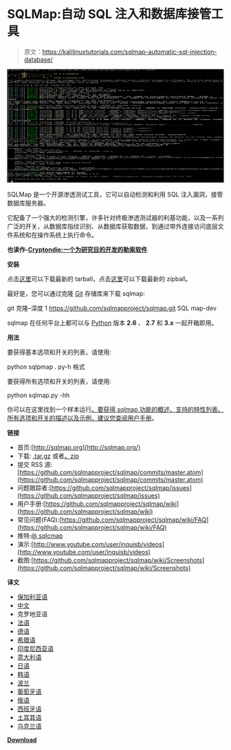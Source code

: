 # SQLMap:自动 SQL 注入和数据库接管工具

> 原文：<https://kalilinuxtutorials.com/sqlmap-automatic-sql-injection-database/>

[![SQLMap : Automatic SQL Injection & Database Takeover Tool](img//9f8ec5890aef1c24c82c78c1094cbfae.png "SQLMap : Automatic SQL Injection & Database Takeover Tool")](https://1.bp.blogspot.com/-7WAh9qTFHUY/XZhFMyiY0XI/AAAAAAAACzQ/_ZlJJKsguzoRps7LbNReEf0avEbMarSSgCLcBGAsYHQ/s1600/123%2B%25281%2529.png)

SQLMap 是一个开源渗透测试工具，它可以自动检测和利用 SQL 注入漏洞，接管数据库服务器。

它配备了一个强大的检测引擎，许多针对终极渗透测试器的利基功能，以及一系列广泛的开关，从数据库指纹识别、从数据库获取数据，到通过带外连接访问底层文件系统和在操作系统上执行命令。

**也读作-[Cryptondie:一个为研究目的开发的勒索软件](https://kalilinuxtutorials.com/cryptondie-ransomware-developed-study-purposes/)**

**安装**

点击[这里](https://github.com/sqlmapproject/sqlmap/tarball/master)可以下载最新的 tarball，点击[这里](https://github.com/sqlmapproject/sqlmap/zipball/master)可以下载最新的 zipball。

最好是，您可以通过克隆 [Git](https://github.com/sqlmapproject/sqlmap) 存储库来下载 sqlmap:

git 克隆–深度 1 https://github.com/sqlmapproject/sqlmap.git SQL map-dev

sqlmap 在任何平台上都可以与 [Python](http://www.python.org/download/) 版本 **2.6** 、 **2.7** 和 **3.x** 一起开箱即用。

**用法**

要获得基本选项和开关的列表，请使用:

python sqlpmap . py-h 格式

要获得所有选项和开关的列表，请使用:

python sqlmap.py -hh

你可以在这里找到一个样本运行[。要获得 sqlmap 功能的概述、支持的特性列表、所有选项和开关的描述以及示例，建议您查阅](https://asciinema.org/a/46601)[用户手册](https://github.com/sqlmapproject/sqlmap/wiki/Usage)。

**链接**

*   首页:[http://sqlmap.org](http://sqlmap.org/)
*   下载: [.tar.gz](https://github.com/sqlmapproject/sqlmap/tarball/master) 或者[。zip](https://github.com/sqlmapproject/sqlmap/zipball/master)
*   提交 RSS 源:[https://github.com/sqlmapproject/sqlmap/commits/master.atom](https://github.com/sqlmapproject/sqlmap/commits/master.atom)
*   问题跟踪者:[https://github.com/sqlmapproject/sqlmap/issues](https://github.com/sqlmapproject/sqlmap/issues)
*   用户手册:[https://github.com/sqlmapproject/sqlmap/wiki](https://github.com/sqlmapproject/sqlmap/wiki)
*   常见问题(FAQ):[https://github.com/sqlmapproject/sqlmap/wiki/FAQ](https://github.com/sqlmapproject/sqlmap/wiki/FAQ)
*   推特:[@ sqlcmap](https://twitter.com/sqlmap)
*   演示:[http://www.youtube.com/user/inquisb/videos](http://www.youtube.com/user/inquisb/videos)
*   截图:[https://github.com/sqlmapproject/sqlmap/wiki/Screenshots](https://github.com/sqlmapproject/sqlmap/wiki/Screenshots)

**译文**

*   [保加利亚语](https://github.com/sqlmapproject/sqlmap/blob/master/doc/translations/README-bg-BG.md)
*   [中文](https://github.com/sqlmapproject/sqlmap/blob/master/doc/translations/README-zh-CN.md)
*   克罗地亚语
*   [法语](https://github.com/sqlmapproject/sqlmap/blob/master/doc/translations/README-fr-FR.md)
*   [德语](https://github.com/sqlmapproject/sqlmap/blob/master/doc/translations/README-de-GER.md)
*   [希腊语](https://github.com/sqlmapproject/sqlmap/blob/master/doc/translations/README-gr-GR.md)
*   [印度尼西亚语](https://github.com/sqlmapproject/sqlmap/blob/master/doc/translations/README-id-ID.md)
*   [意大利语](https://github.com/sqlmapproject/sqlmap/blob/master/doc/translations/README-it-IT.md)
*   [日语](https://github.com/sqlmapproject/sqlmap/blob/master/doc/translations/README-ja-JP.md)
*   [韩语](https://github.com/sqlmapproject/sqlmap/blob/master/doc/translations/README-ko-KR.md)
*   [波兰](https://github.com/sqlmapproject/sqlmap/blob/master/doc/translations/README-pl-PL.md)
*   [葡萄牙语](https://github.com/sqlmapproject/sqlmap/blob/master/doc/translations/README-pt-BR.md)
*   [俄语](https://github.com/sqlmapproject/sqlmap/blob/master/doc/translations/README-ru-RUS.md)
*   [西班牙语](https://github.com/sqlmapproject/sqlmap/blob/master/doc/translations/README-es-MX.md)
*   [土耳其语](https://github.com/sqlmapproject/sqlmap/blob/master/doc/translations/README-tr-TR.md)
*   [乌克兰语](https://github.com/sqlmapproject/sqlmap/blob/master/doc/translations/README-uk-UA.md)

[**Download**](https://github.com/sqlmapproject/sqlmap)